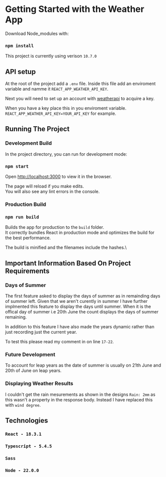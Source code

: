 # Getting Started with the Weather App

Download Node_modules with:

### `npm install`

This project is currently using verison `10.7.0`

## API setup

At the root of the project add a `.env` file.
Inside this file add an enviroment variable and namme it `REACT_APP_WEATHER_API_KEY`.

Next you will need to set up an account with [weatherapi](https://www.weatherapi.com/signup.aspx) to acquire a key.

When you have a key place this in you enviroment variable. `REACT_APP_WEATHER_API_KEY=YOUR_API_KEY` for example.

## Running The Project

### Development Build

In the project directory, you can run for development mode:

### `npm start`

Open [http://localhost:3000](http://localhost:3000) to view it in the browser.

The page will reload if you make edits.\
You will also see any lint errors in the console.

### Production Build

### `npm run build`

Builds the app for production to the `build` folder.\
It correctly bundles React in production mode and optimizes the build for the best performance.

The build is minified and the filenames include the hashes.\

## Important Information Based On Project Requirements

### Days of Summer

The first feature asked to display the days of summer as in remainding days of summer left. Given that we aren't curently in summer I have further implmented this feature to display the days until summer. When it is the offical day of summer i.e 20th June the count displays the days of summer remaining.

In addition to this feature I have also made the years dynamic rather than just recording just the current year.

To test this please read my comment in [<CountdownTimer/>](src/components/molecules/CountDownTimer.tsx) on line `17-22`.

### Future Development

To account for leap years as the date of summer is usually on 21th June and 20th of June on leap years.

### Displaying Weather Results

I couldn't get the rain mesurements as shown in the designs `Rain: 2mm` as this wasn't a property in the response body. Instead I have replaced this with `wind degree`.

## Technologies

### `React - 18.3.1`

### `Typescript - 5.4.5`

### `Sass`

### `Node - 22.0.0`
